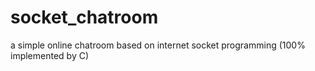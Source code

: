 # socket_chatroom
a simple online chatroom based on internet socket programming (100% implemented by C)
